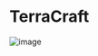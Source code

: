 # TerraCraft
![image](https://github.com/Fu1lerene/TerraCraft/assets/89967447/43644b61-7998-4e5a-8636-580849e3dffe)

